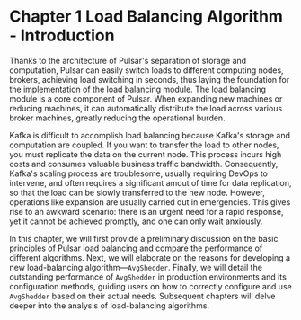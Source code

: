 # Chapter 1 Load Balancing Algorithm - Introduction

Thanks to the architecture of Pulsar's separation of storage and computation, Pulsar can easily switch loads to different computing nodes, brokers, achieving load switching in seconds, thus laying the foundation for the implementation of the load balancing module. The load balancing module is a core component of Pulsar. When expanding new machines or reducing machines, it can automatically distribute the load across various broker machines, greatly reducing the operational burden.



Kafka is difficult to accomplish load balancing because Kafka's storage and computation are coupled. If you want to transfer the load to other nodes, you must replicate the data on the current node. This process incurs high costs and consumes valuable business traffic bandwidth. Consequently, Kafka's scaling process are troublesome, usually requiring DevOps to intervene, and often requires a significant amout of time for data replication, so that the load can be slowly transferred to the new node. However, operations like expansion are usually carried out in emergencies. This gives rise to an awkward scenario: there is an urgent need for a rapid response, yet it cannot be achieved promptly, and one can only wait anxiously.



In this chapter, we will first provide a preliminary discussion on the basic principles of Pulsar load balancing and compare the performance of different algorithms. Next, we will elaborate on the reasons for developing a new load-balancing algorithm—`AvgShedder`. Finally, we will detail the outstanding performance of `AvgShedder` in production environments and its configuration methods, guiding users on how to correctly configure and use `AvgShedder` based on their actual needs. Subsequent chapters will delve deeper into the analysis of load-balancing algorithms.

&#x20;
